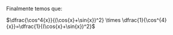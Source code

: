 Finalmente temos que:

$\dfrac{\cos^4{x}}{(\cos{x}+\sin{x})^2} \times \dfrac{1}{\cos^{4}{x}}=\dfrac{1}{(\cos{x}+\sin{x})^2}$